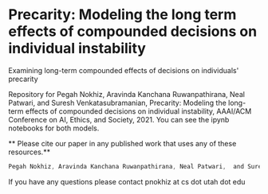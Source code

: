 # Precarity: Modeling the long term effects of compounded decisions on individual instability
Examining long-term compounded effects of decisions on individuals' precarity

Repository for Pegah Nokhiz, Aravinda Kanchana Ruwanpathirana, Neal Patwari,  and Suresh Venkatasubramanian, Precarity: Modeling the long-term effects of compounded decisions on individual instability, AAAI/ACM Conference on AI, Ethics, and Society, 2021.
 You can see the ipynb notebooks for both models. 
 
 
** Please cite our paper in any published work that uses any of these resources.**

```javascript
Pegah Nokhiz, Aravinda Kanchana Ruwanpathirana, Neal Patwari,  and Suresh Venkatasubramanian, Precarity: Modeling the long-term effects of compounded decisions on individual instability, AAAI/ACM Conference on AI, Ethics, and Society, 2021.
```
 
 
 
 If you have any questions please contact pnokhiz at cs dot utah dot edu
